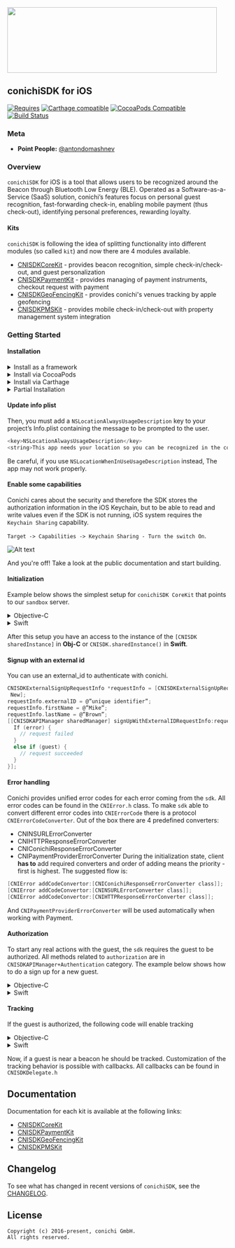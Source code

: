 
<img src="https://monosnap.com/file/wJq9ICcBftDMRBGEs6ksf7sNwojalz.png" height="150" width="479" />

## conichiSDK for iOS

[![Requires](https://img.shields.io/badge/Requires-iOS%208+-blue.svg?style=flat)]()
[![Carthage compatible](https://img.shields.io/badge/Carthage-compatible-4BC51D.svg?style=flat)](https://github.com/Carthage/Carthage)
[![CocoaPods Compatible](https://img.shields.io/cocoapods/v/CNISDKCoreKit.svg)](https://img.shields.io/cocoapods/v/CNISDKCoreKit.svg)
[![Build Status](https://travis-ci.org/conichiGMBH/conichi-ios-sdk.svg?branch=master)](https://travis-ci.org/conichiGMBH/conichi-ios-sdk)


### Meta
* __Point People:__ [@antondomashnev](https://github.com/Antondomashnev)

### Overview
`conichiSDK` for iOS is a tool that allows users to be recognized around the Beacon through Bluetooth Low Energy (BLE). Operated as a Software-as-a-Service (SaaS) solution, conichi’s features focus on personal guest recognition, fast-forwarding check-in, enabling mobile payment (thus check-out), identifying personal preferences, rewarding loyalty.

#### Kits

`conichiSDK` is following the idea of splitting functionality into different modules (so called `kit`) and now there are 4 modules available.

* [CNISDKCoreKit](https://github.com/conichiGMBH/conichi-ios-sdk/blob/master/Docs/CNISDKCoreKit.md) - provides beacon recognition, simple check-in/check-out, and guest personalization
* [CNISDKPaymentKit](https://github.com/conichiGMBH/conichi-ios-sdk/blob/master/Docs/CNISDKPaymentKit.md) - provides managing of payment instruments, checkout request with payment
* [CNISDKGeoFencingKit](https://github.com/conichiGMBH/conichi-ios-sdk/blob/master/Docs/CNISDKGeoFencingKit.md) - provides conichi's venues tracking by apple geofencing
* [CNISDKPMSKit](https://github.com/conichiGMBH/conichi-ios-sdk/blob/master/Docs/CNISDKPMSKit.md) - provides mobile check-in/check-out with property management system integration  

### Getting Started

#### Installation

<details>
<summary>Install as a framework</summary>

To use `CNISDKCoreKit`, head on over to the [releases](https://github.com/conichiGMBH/conichi-ios-sdk/releases) page, and download the `CNISDK.framework.zip`. Extract the zip file and drag and drop all frameworks to the `Project target -> general -> Embedded Binaries`.

![Alt text](https://monosnap.com/file/hTEOYYDWNsL2KHqeVP9psO7aGU4ZRc.png)
</details>
<details>
<summary>Install via CocoaPods</summary>

The preferred way to integrate `CNISDKCoreKit` is via `CocoaPods`. Add the following line to your `Podfile`:
```ruby
pod 'CNISDKCoreKit'
```
Run `pod install`, and you should now have the latest `CNISDKCoreKit` release.
</details>
<details>
<summary>Install via Carthage</summary>

To integrate `CNISDKCoreKit` via Carthage add the following line to your `Cartfile`:
```
github "conichiGMBH/conichi-ios-sdk"
```
Run `carthage update`, and you should now have the latest version of `CNISDKCoreKit` in your Carthage folder.
</details>
<details>
<summary>Partial Installation</summary>

Following the links below you can find the instructions in the __Getting Started__ section on how to install a specific `kit`:
* [CNISDKCoreKit](https://github.com/conichiGMBH/conichi-ios-sdk/blob/master/Docs/CNISDKCoreKit.md)
* [CNISDKGeoFencingKit](https://github.com/conichiGMBH/conichi-ios-sdk/blob/master/Docs/CNISDKGeoFencingKit.md)
* [CNISDKPaymentKit](https://github.com/conichiGMBH/conichi-ios-sdk/blob/master/Docs/CNISDKPaymentKit.md)
* [CNISDKPMSKit](https://github.com/conichiGMBH/conichi-ios-sdk/blob/master/Docs/CNISDKPMSKit.md)
</details>

#### Update info plist
Then, you must add a `NSLocationAlwaysUsageDescription` key to your project’s Info.plist containing the message to be prompted to the user.

```objective-c
<key>NSLocationAlwaysUsageDescription</key>
<string>This app needs your location so you can be recognized in the conichi Hotel</string>
```

Be careful, if you use `NSLocationWhenInUseUsageDescription` instead, The app may not work properly.

#### Enable some capabilities

Conichi cares about the security and therefore the SDK stores the authorization information in the iOS Keychain, but to be able to read and write values even if the SDK is not running, iOS system requires the `Keychain Sharing` capability.

`Target -> Capabilities -> Keychain Sharing - Turn the switch On`.

![Alt text](https://monosnap.com/file/Fgjm7ziUSjarcbDIRgJshGvXUiElh3.png)

And you're off! Take a look at the public documentation and start building.

#### Initialization

Example below shows the simplest setup for `conichiSDK CoreKit` that points to our `sandbox` server.

<details>
<summary>Objective-C</summary>

```objective-c
  //Create a configuration for the sdk instance
  CNISDKConfiguration *configuration = [CNISDKConfiguration configurationWithBlock:^(id<CNISDKMutableConfiguration> \_Nonnull mutableConfiguration) {
    mutableConfiguration.logLevel = CNISDKLogLevelInfo;
    mutableConfiguration.apiKey = @"your-api-key";
    mutableConfiguration.apiSecret = @"your-api-secret";
    mutableConfiguration.kits = @[ ];
    mutableConfiguration.environment = CNISDKEnvironmentSandbox;
  }];

  //Setups the sdk delegate - it can be any object that conforms to CNISDKDelegate protocol
  id<CNISDKDelegate> delegate = [self yourMethodToSetupSDKDelegate];

  //Start the sdk with the given configuration
  [CNISDK startWithConfiguration:configuration delegate:delegate];
```
</details>

<details>
<summary>Swift</summary>

```swift
  //Create configuration for the sdk instance
  let config: CNISDKConfiguration = CNISDKConfiguration() {
    (mutableConfig: CNISDKMutableConfiguration) in
    mutableConfig.logLevel = CNISDKLogLevel.info
    mutableConfig.apiKey = "your-api-key"
    mutableConfig.apiSecret = "your-api-secret"
    mutableConfig.kits = []
    mutableConfig.environment = CNISDKEnvironment.sandbox
  }

  //Setups the sdk delegate - make sure that you conform to the CNISDKDelegate protocol
  let delegate: CNISDKDelegate = self

  //Start the sdk with given configuration
  CNISDK.start(with: config, delegate: delegate)
```

</details>

After this setup you have an access to the instance of the `[CNISDK sharedInstance]` in **Obj-C** or  `CNISDK.sharedInstance()` in **Swift**.

#### Signup with an external id

You can use an external_id to authenticate with conichi.

```objective-c
CNISDKExternalSignUpRequestInfo *requestInfo = [CNISDKExternalSignUpRequestInfo
 New];
requestInfo.externalID = @”unique identifier”;
requestInfo.firstName = @”Mike”;
requestInfo.lastName = @”Brown”;
[[CNISDKAPIManager sharedManager] signUpWithExternalIDRequestInfo:requestInfo completion:^(CNISDKGuest *guest, NSError *error) {
  If (error) {
    // request failed
  }
  else if (guest) {
    // request succeeded
  }
}];
```

#### Error handling

Conichi provides unified error codes for each error coming from the `sdk`. All error codes can be found in the `CNIError.h` class.
To make `sdk` able to convert different error codes into `CNIErrorCode` there is a protocol `CNIErrorCodeConverter`. Out of the box there are 4 predefined converters:
* CNINSURLErrorConverter
* CNIHTTPResponseErrorConverter
* CNIConichiResponseErrorConverter
* CNIPaymentProviderErrorConverter
During the initialization state, client __has to__ add required converters and order of adding means the priority - first is highest. The suggested flow is:
```objective-c
[CNIError addCodeConvertor:[CNIConichiResponseErrorConverter class]];
[CNIError addCodeConvertor:[CNINSURLErrorConverter class]];
[CNIError addCodeConvertor:[CNIHTTPResponseErrorConverter class]];
```
And `CNIPaymentProviderErrorConverter` will be used automatically when working with Payment.

#### Authorization

To start any real actions with the guest, the `sdk` requires the guest to be authorized. All methods related to `authorization` are in `CNISDKAPIManager+Authentication` category. The example below shows how to do a sign up for a new guest.

<details>
<summary>Objective-C</summary>

```objective-c
  //Create a sign up request
  CNISDKSignUpRequestInfo *info = [[CNISDKSignUpRequestInfo alloc] init];
  info.firstName = @"Jenessa";
  info.lastName = @"Gretta";
  info.email = @"jenessa.gretta@gmail.com";
  info.password = @"strongestpasswordever=)";

  //Perform sign up
  [CNISDKAPIManager manager] signUpWithRequest:info completion:^(CNISDKGuest *guest, NSError *error){
    if (error) {
      //handle error during the sign up
    }
    else {
      //handle authorized guest
    }
  }];
```
</details>

<details>
<summary>Swift</summary>

```swift
// Create a signup request
let info = CNISDKSignUpRequestInfo()
info.firstName = "Jenessa"
info.lastName = "Gretta"
info.email = "jenessa.gretta@gmail.com"
info.password = "strongestpasswordever=)"

// Instantiate APImanager
let apiManager = CNISDKAPIManager()

// Perform signup
apiManager.signUp(withRequest: info) {
  (guest, error) in
  if let error = error {
    //handle error during the sign up
    return
  }
  //handle authorized guest
}
```
</details>

#### Tracking

If the guest is authorized, the following code will enable tracking

<details>
<summary>Objective-C</summary>

`[[CNISDK sharedInstance] startMonitoring];`
</details>

<details>
<summary>Swift</summary>

`CNISDK.sharedInstance().startMonitoring()`
</details>

Now, if a guest is near a beacon he should be tracked.
Customization of the tracking behavior is possible with callbacks. All callbacks can be found in `CNISDKDelegate.h`

## Documentation

Documentation for each kit is available at the following links:
* [CNISDKCoreKit](https://conichigmbh.github.io/ios/docs/CNISDKCoreKit/apple_doc/index.html)
* [CNISDKPaymentKit](https://conichigmbh.github.io/ios/docs/CNISDKPaymentKit/apple_doc/index.html)
* [CNISDKGeoFencingKit](https://conichigmbh.github.io/ios/docs/CNISDKGeoFencingKit/apple_doc/index.html)
* [CNISDKPMSKit](https://conichigmbh.github.io/ios/docs/CNISDKPMSKit/apple_doc/index.html)

## Changelog

To see what has changed in recent versions of `conichiSDK`, see the [CHANGELOG](https://github.com/conichiGMBH/conichi-ios-sdk/blob/master/CHANGELOG.yml).

## License

```
Copyright (c) 2016-present, сonichi GmbH.
All rights reserved.
```

